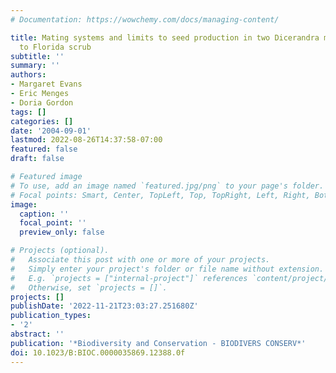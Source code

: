 ```yaml
---
# Documentation: https://wowchemy.com/docs/managing-content/

title: Mating systems and limits to seed production in two Dicerandra mints endemic
  to Florida scrub
subtitle: ''
summary: ''
authors:
- Margaret Evans
- Eric Menges
- Doria Gordon
tags: []
categories: []
date: '2004-09-01'
lastmod: 2022-08-26T14:37:58-07:00
featured: false
draft: false

# Featured image
# To use, add an image named `featured.jpg/png` to your page's folder.
# Focal points: Smart, Center, TopLeft, Top, TopRight, Left, Right, BottomLeft, Bottom, BottomRight.
image:
  caption: ''
  focal_point: ''
  preview_only: false

# Projects (optional).
#   Associate this post with one or more of your projects.
#   Simply enter your project's folder or file name without extension.
#   E.g. `projects = ["internal-project"]` references `content/project/deep-learning/index.md`.
#   Otherwise, set `projects = []`.
projects: []
publishDate: '2022-11-21T23:03:27.251680Z'
publication_types:
- '2'
abstract: ''
publication: '*Biodiversity and Conservation - BIODIVERS CONSERV*'
doi: 10.1023/B:BIOC.0000035869.12388.0f
---
```

